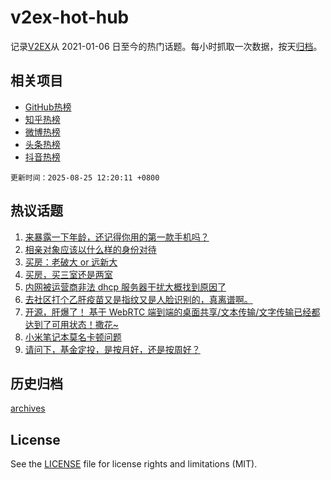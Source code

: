 # v2ex-hot-hub

 记录[V2EX](https://www.v2ex.com/)从 2021-01-06 日至今的热门话题。每小时抓取一次数据，按天[归档](archives)。
 
 ## 相关项目

- [GitHub热榜](https://github.com/lonnyzhang423/github-hot-hub)
- [知乎热榜](https://github.com/lonnyzhang423/zhihu-hot-hub)
- [微博热榜](https://github.com/lonnyzhang423/weibo-hot-hub)
- [头条热榜](https://github.com/lonnyzhang423/toutiao-hot-hub)
- [抖音热榜](https://github.com/lonnyzhang423/douyin-hot-hub)


 `更新时间：2025-08-25 12:20:11 +0800`

## 热议话题

1. [来暴露一下年龄，还记得你用的第一款手机吗？](https://www.v2ex.com/t/1154705)
1. [相亲对象应该以什么样的身份对待](https://www.v2ex.com/t/1154648)
1. [买房：老破大 or 远新大](https://www.v2ex.com/t/1154658)
1. [买房，买三室还是两室](https://www.v2ex.com/t/1154628)
1. [内网被运营商非法 dhcp 服务器干扰大概找到原因了](https://www.v2ex.com/t/1154624)
1. [去社区打个乙肝疫苗又是指纹又是人脸识别的，真离谱啊。](https://www.v2ex.com/t/1154605)
1. [开源，肝爆了！ 基于 WebRTC 端到端的桌面共享/文本传输/文字传输已经都达到了可用状态！撒花~](https://www.v2ex.com/t/1154676)
1. [小米笔记本莫名卡顿问题](https://www.v2ex.com/t/1154559)
1. [请问下，基金定投，是按月好，还是按周好？](https://www.v2ex.com/t/1154655)

## 历史归档

[archives](archives)

## License

See the [LICENSE](LICENSE) file for license rights and limitations (MIT).
